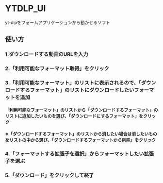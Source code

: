 # YTDLP_UI
yt-dlpをフォームアプリケーションから動かせるソフト

## 使い方
### 1.ダウンロードする動画のURLを入力
### 2.「利用可能なフォーマット取得」をクリック
### 3.「利用可能なフォーマット」のリストに表示されるので、「ダウンロードするフォーマット」のリストにダウンロードしたいフォーマットを追加
#### 「利用可能なフォーマット」のリストから「ダウンロードするフォーマット」のリストに追加したいものを選び、「ダウンロードにするフォーマット」をクリック
#### ※「ダウンロードするフォーマット」のリストから消したい場合は消したいものをリストの中から選び、「ダウンロードするフォーマットから削除」をクリック
### 4.「フォーマットする拡張子を選択」からフォーマットしたい拡張子を選ぶ
### 5.「ダウンロード」をクリックして終了
